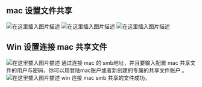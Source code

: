 ## mac 设置文件共享
![在这里插入图片描述](https://i-blog.csdnimg.cn/blog_migrate/7642991c2b4fa000d7e4507a5bab755d.png)
![在这里插入图片描述](https://i-blog.csdnimg.cn/blog_migrate/3ed8c483bee903c5b212b47222e5499c.png)
![在这里插入图片描述](https://i-blog.csdnimg.cn/blog_migrate/2c2929a6961ed0d996995436bb6f5094.png)
## Win 设置连接 mac 共享文件
![在这里插入图片描述](https://i-blog.csdnimg.cn/blog_migrate/17dfead2a88f49c601f1921baec565d4.png)
通过连接 mac 的 smb地址，并且要输入配置 mac 共享文件的用户与密码，你可以用登陆mac账户或者新创建的专属的共享文件账户 。
![在这里插入图片描述](https://i-blog.csdnimg.cn/blog_migrate/c2445d226c86290dbcc25bed92cc847d.png)
win 连接 mac smb 共享的文件成功。
